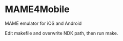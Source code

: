 # MAME4Mobile
MAME emulator for iOS and Android

Edit makefile and overwrite NDK path, then run make.
